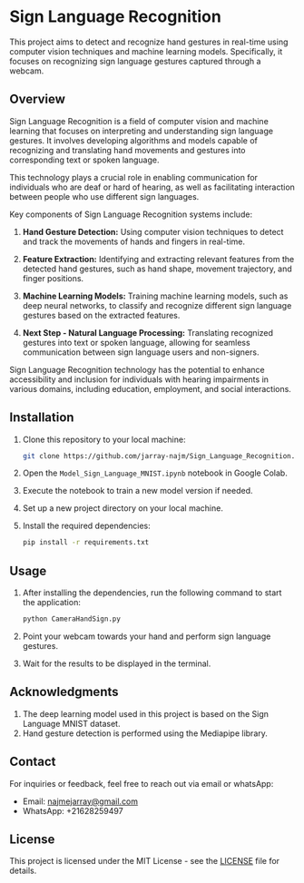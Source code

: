 # Sign Language Recognition

This project aims to detect and recognize hand gestures in real-time using computer vision techniques and machine learning models. Specifically, it focuses on recognizing sign language gestures captured through a webcam.

## Overview

Sign Language Recognition is a field of computer vision and machine learning that focuses on interpreting and understanding sign language gestures. It involves developing algorithms and models capable of recognizing and translating hand movements and gestures into corresponding text or spoken language.

This technology plays a crucial role in enabling communication for individuals who are deaf or hard of hearing, as well as facilitating interaction between people who use different sign languages.

Key components of Sign Language Recognition systems include:

1. **Hand Gesture Detection:** Using computer vision techniques to detect and track the movements of hands and fingers in real-time.
2. **Feature Extraction:** Identifying and extracting relevant features from the detected hand gestures, such as hand shape, movement trajectory, and finger positions.
3. **Machine Learning Models:** Training machine learning models, such as deep neural networks, to classify and recognize different sign language gestures based on the extracted features.
   
4. **Next Step - Natural Language Processing:** Translating recognized gestures into text or spoken language, allowing for seamless communication between sign language users and non-signers.

Sign Language Recognition technology has the potential to enhance accessibility and inclusion for individuals with hearing impairments in various domains, including education, employment, and social interactions.

## Installation

1. Clone this repository to your local machine:

    ```bash
    git clone https://github.com/jarray-najm/Sign_Language_Recognition.git

2. Open the `Model_Sign_Language_MNIST.ipynb` notebook in Google Colab.
3. Execute the notebook to train a new model version if needed.
4. Set up a new project directory on your local machine.
5. Install the required dependencies:

    ```bash
    pip install -r requirements.txt

## Usage

1. After installing the dependencies, run the following command to start the application:

    ```bash
    python CameraHandSign.py

2. Point your webcam towards your hand and perform sign language gestures.
3. Wait for the results to be displayed in the terminal.

## Acknowledgments

1. The deep learning model used in this project is based on the Sign Language MNIST dataset.
2. Hand gesture detection is performed using the Mediapipe library.

## Contact

For inquiries or feedback, feel free to reach out via email or whatsApp:
- Email: najmejarray@gmail.com
- WhatsApp: +21628259497
## License

This project is licensed under the MIT License - see the [LICENSE](LICENSE) file for details.
